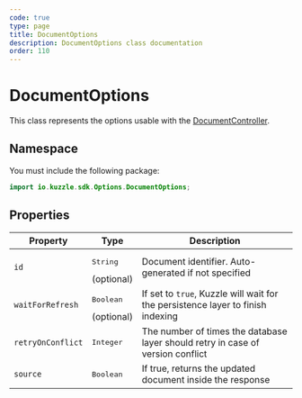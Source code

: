 ```yaml
---
code: true
type: page
title: DocumentOptions
description: DocumentOptions class documentation
order: 110
---
```


# DocumentOptions

This class represents the options usable with the [DocumentController](/sdk/java/3/controllers/document).  

## Namespace

You must include the following package: 

```java
import io.kuzzle.sdk.Options.DocumentOptions;
```

## Properties

| Property           | Type                                         | Description                       |
| ------------------ | -------------------------------------------- | --------------------------------- |
| `id`               | <pre>String</pre> (optional)                 | Document identifier. Auto-generated if not specified              |
| `waitForRefresh`   | <pre>Boolean</pre> (optional)                | If set to `true`, Kuzzle will wait for the persistence layer to finish indexing|
| `retryOnConflict`  | <pre>Integer</pre>                           | The number of times the database layer should retry in case of version conflict |
| `source`           | <pre>Boolean</pre>                           | If true, returns the updated document inside the response |
